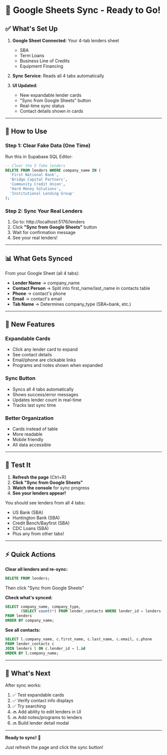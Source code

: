 # 🔄 Google Sheets Sync - Ready to Go!

## ✅ What's Set Up

1. **Google Sheet Connected**: Your 4-tab lenders sheet
   - SBA
   - Term Loans
   - Business Line of Credits
   - Equipment Financing

2. **Sync Service**: Reads all 4 tabs automatically

3. **UI Updated**:
   - New expandable lender cards
   - "Sync from Google Sheets" button
   - Real-time sync status
   - Contact details shown in cards

---

## 🚀 How to Use

### Step 1: Clear Fake Data (One Time)

Run this in Supabase SQL Editor:

```sql
-- Clear the 5 fake lenders
DELETE FROM lenders WHERE company_name IN (
  'First National Bank',
  'Bridge Capital Partners',
  'Community Credit Union',
  'Hard Money Solutions',
  'Institutional Lending Group'
);
```

### Step 2: Sync Your Real Lenders

1. Go to: http://localhost:5176/lenders
2. Click **"Sync from Google Sheets"** button
3. Wait for confirmation message
4. See your real lenders!

---

## 📊 What Gets Synced

From your Google Sheet (all 4 tabs):
- **Lender Name** → company_name
- **Contact Person** → Split into first_name/last_name in contacts table
- **Phone** → contact's phone
- **Email** → contact's email
- **Tab Name** → Determines company_type (SBA=bank, etc.)

---

## 🎨 New Features

### Expandable Cards
- Click any lender card to expand
- See contact details
- Email/phone are clickable links
- Programs and notes shown when expanded

### Sync Button
- Syncs all 4 tabs automatically
- Shows success/error messages
- Updates lender count in real-time
- Tracks last sync time

### Better Organization
- Cards instead of table
- More readable
- Mobile friendly
- All data accessible

---

## 🧪 Test It

1. **Refresh the page** (Ctrl+R)
2. **Click "Sync from Google Sheets"**
3. **Watch the console** for sync progress
4. **See your lenders appear!**

You should see lenders from all 4 tabs:
- US Bank (SBA)
- Huntington Bank (SBA)
- Credit Bench/Bayfirst (SBA)
- CDC Loans (SBA)
- Plus any from other tabs!

---

## ⚡ Quick Actions

**Clear all lenders and re-sync:**
```sql
DELETE FROM lenders;
```
Then click "Sync from Google Sheets"

**Check what's synced:**
```sql
SELECT company_name, company_type,
       (SELECT count(*) FROM lender_contacts WHERE lender_id = lenders.id) as contacts
FROM lenders
ORDER BY company_name;
```

**See all contacts:**
```sql
SELECT l.company_name, c.first_name, c.last_name, c.email, c.phone
FROM lender_contacts c
JOIN lenders l ON c.lender_id = l.id
ORDER BY l.company_name;
```

---

## 🎯 What's Next

After sync works:
1. ✅ Test expandable cards
2. ✅ Verify contact info displays
3. ✅ Try searching
4. 🔜 Add ability to edit lenders in UI
5. 🔜 Add notes/programs to lenders
6. 🔜 Build lender detail modal

---

**Ready to sync!** 🚀

Just refresh the page and click the sync button!
